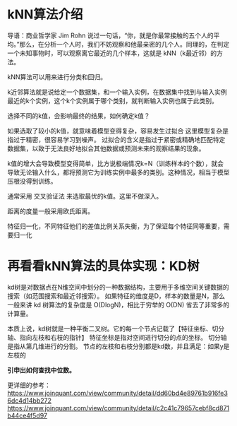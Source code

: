 # kNN算法介绍
导语：商业哲学家 Jim Rohn 说过一句话，“你，就是你最常接触的五个人的平均。”那么，在分析一个人时，我们不妨观察和他最亲密的几个人。同理的，在判定一个未知事物时，可以观察离它最近的几个样本，这就是 kNN（k最近邻）的方法。

kNN算法可以用来进行分类和回归。

k近邻算法就是说给定一个数据集，和一个输入实例，在数据集中找到与输入实例最近的k个实例，这个k个实例属于哪个类别，就判断输入实例也属于此类别。

选择不同的k值，会影响最终的结果，如何确定k值？

如果选取了较小的k值，就意味着模型变得复杂，容易发生过拟合
这里模型复杂是指过于精密，很容易学习到噪声。
过拟合的含义是指过于紧密或精确地匹配特定数据集，以致于无法良好地拟合其他数据或预测未来的观察结果的现象。

k值的增大会导致模型变得简单，比方说极端情况k=N（训练样本的个数），就会导致无论输入什么，都将预测它为训练实例中最多的类别。这种情况，相当于模型压根没得到训练。

通常采用 交叉验证法 来选取最优的k值。这里不做深入。

距离的度量一般采用欧氏距离。

特征归一化，不同特征他们的差值比例关系失衡，为了保证每个特征同等重要，需要归一化

# 再看看kNN算法的具体实现：KD树
kd树是对数据点在N维空间中划分的一种数据结构，主要用于多维空间关键数据的搜索（如范围搜索和最近邻搜索）。
如果特征的维度是D，样本的数量是N，那么一般来讲 kd 树算法的复杂度是 O(DlogN)，相比于穷举的 O(DN) 省去了非常多的计算量。

本质上说，kd树就是一种平衡二叉树。它的每一个节点记载了【特征坐标、切分轴、指向左枝和右枝的指针】
特征坐标是指对空间进行切分的点的坐标。
切分轴是指从第几维进行的分割。
节点的左枝和右枝分别都是kd数，并且满足：如果y是左枝的



**引申出如何查找中位数。**

更详细的参考：
https://www.joinquant.com/view/community/detail/dd60bd4e89761b916fe36dc4d14bb272
https://www.joinquant.com/view/community/detail/c2c41c79657cebf8cd871b44ce4f5d97

